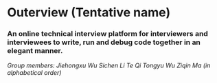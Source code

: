 # Outerview (Tentative name)
### An online technical interview platform for interviewers and interviewees to write, run and debug code together in an elegant manner.

*Group members:*
*Jiehongxu Wu*
*Sichen Li*
*Te Qi*
*Tongyu Wu*
*Ziqin Ma*
*(in alphabetical order)*

